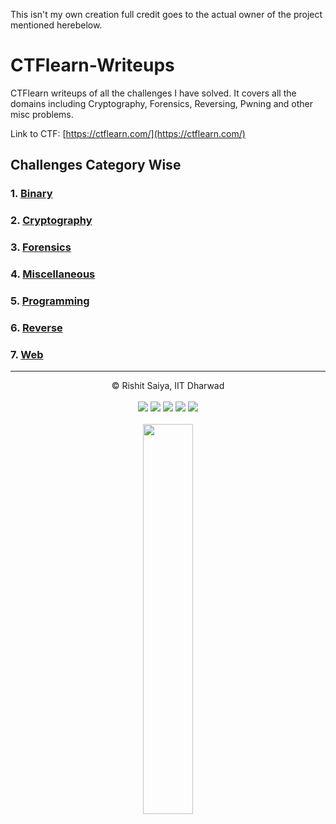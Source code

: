 This isn't my own creation full credit goes to the actual owner of the project mentioned herebelow.


# CTFlearn-Writeups

CTFlearn writeups of all the challenges I have solved. It covers all the domains including Cryptography, Forensics, Reversing, Pwning and other misc problems.

Link to CTF: [https://ctflearn.com/](https://ctflearn.com/)

## Challenges Category Wise

### 1. [Binary](./Binary/README.md)
### 2. [Cryptography](./Cryptography)
### 3. [Forensics](./Forensics)
### 4. [Miscellaneous](./Miscellaneous)
### 5. [Programming](./Programming)
### 6. [Reverse](./Reverse)
### 7. [Web](./Web)

---

<div align = "center">
© Rishit Saiya, IIT Dharwad <br> <br>
	<img src="https://badges.frapsoft.com/os/v2/open-source.svg?v=103"> 
	<img src="https://cdn.rawgit.com/sindresorhus/awesome/d7305f38d29fed78fa85652e3a63e154dd8e8829/media/badge.svg"> <img src="https://img.shields.io/github/stars/rishitsaiya/CTFlearn-Writeups?style=social"> <img src="https://img.shields.io/github/repo-size/rishitsaiya/CTFlearn-Writeups"> <img src="https://img.shields.io/github/license/rishitsaiya/CTFlearn-Writeups">
</div>
<br>
<div align = "center"> 
	<img src="https://i.ibb.co/GxSMj9p/Logo.png" width="40%" />
</div>
